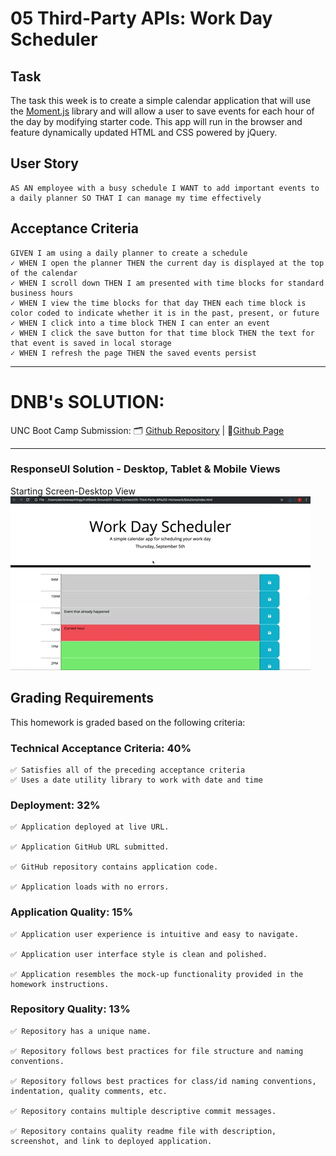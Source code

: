# 05 Third-Party APIs: Work Day Scheduler

## Task

The task this week is to create a simple calendar application that will use the [Moment.js](https://momentjs.com/) library and will allow a user to save events for each hour of the day by modifying starter code. This app will run in the browser and feature dynamically updated HTML and CSS powered by jQuery.

## User Story

```
AS AN employee with a busy schedule I WANT to add important events to a daily planner SO THAT I can manage my time effectively
```

## Acceptance Criteria

```
GIVEN I am using a daily planner to create a schedule
✓ WHEN I open the planner THEN the current day is displayed at the top of the calendar
✓ WHEN I scroll down THEN I am presented with time blocks for standard business hours
✓ WHEN I view the time blocks for that day THEN each time block is color coded to indicate whether it is in the past, present, or future
✓ WHEN I click into a time block THEN I can enter an event
✓ WHEN I click the save button for that time block THEN the text for that event is saved in local storage
✓ WHEN I refresh the page THEN the saved events persist
```
--------------------------------
# DNB's SOLUTION: 
UNC Boot Camp Submission: 🗂️ [Github Repository](https://github.com/DionneNoellaBarretto/05-Hourly_Workday_Scheduler-using_jQuery) | 📄[Github Page](https://dionnenoellabarretto.github.io/05-Hourly_Workday_Scheduler-using_jQuery/)

--------------------------------
### ResponseUI Solution - Desktop, Tablet & Mobile Views
Starting Screen-Desktop View
<img src= "./Assets/images/05-third-party-apis-homework-demo.gif">

## Grading Requirements

This homework is graded based on the following criteria: 

### Technical Acceptance Criteria: 40%

```
✅ Satisfies all of the preceding acceptance criteria
✅ Uses a date utility library to work with date and time
```

### Deployment: 32%

```
✅ Application deployed at live URL.

✅ Application GitHub URL submitted.

✅ GitHub repository contains application code.

✅ Application loads with no errors.
```

### Application Quality: 15%
```
✅ Application user experience is intuitive and easy to navigate.

✅ Application user interface style is clean and polished.

✅ Application resembles the mock-up functionality provided in the homework instructions.
```

### Repository Quality: 13%

```
✅ Repository has a unique name.

✅ Repository follows best practices for file structure and naming conventions.

✅ Repository follows best practices for class/id naming conventions, indentation, quality comments, etc.

✅ Repository contains multiple descriptive commit messages.

✅ Repository contains quality readme file with description, screenshot, and link to deployed application.
```
